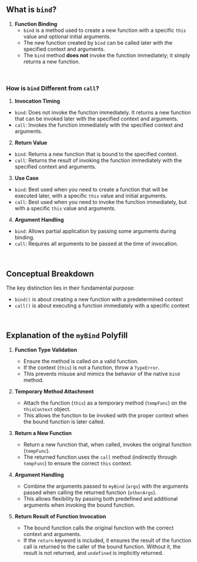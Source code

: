 ## What is `bind`?

1. **Function Binding**  
   - `bind` is a method used to create a new function with a specific `this` value and optional initial arguments.  
   - The new function created by `bind` can be called later with the specified context and arguments.  
   - The `bind` method **does not** invoke the function immediately; it simply returns a new function.
  
&nbsp;


### How is `bind` Different from `call`?

1. **Invocation Timing**
  * `bind`: Does not invoke the function immediately. It returns a new function that can be invoked later with the specified context and arguments.
  * `call`: Invokes the function immediately with the specified context and arguments.

2. **Return Value**
  * `bind`: Returns a new function that is bound to the specified context.
  * `call`: Returns the result of invoking the function immediately with the specified context and arguments.

3. **Use Case**
  * `bind`: Best used when you need to create a function that will be executed later, with a specific `this` value and initial arguments.
  * `call`: Best used when you need to invoke the function immediately, but with a specific `this` value and arguments.

4. **Argument Handling**
  * `bind`: Allows partial application by passing some arguments during binding.
  * `call`: Requires all arguments to be passed at the time of invocation.
  
&nbsp;


## Conceptual Breakdown

The key distinction lies in their fundamental purpose:
- `bind()` is about creating a new function with a predetermined context
- `call()` is about executing a function immediately with a specific context

&nbsp;



## Explanation of the `myBind` Polyfill

1. **Function Type Validation**  
   - Ensure the method is called on a valid function.  
   - If the context (`this`) is not a function, throw a `TypeError`.  
   - This prevents misuse and mimics the behavior of the native `bind` method.

2. **Temporary Method Attachment**  
   - Attach the function (`this`) as a temporary method (`tempFunc`) on the `thisContext` object.  
   - This allows the function to be invoked with the proper context when the bound function is later called.

3. **Return a New Function**  
   - Return a new function that, when called, invokes the original function (`tempFunc`).  
   - The returned function uses the `call` method (indirectly through `tempFunc`) to ensure the correct `this` context.

4. **Argument Handling**  
   - Combine the arguments passed to `myBind` (`args`) with the arguments passed when calling the returned function (`otherArgs`).  
   - This allows flexibility by passing both predefined and additional arguments when invoking the bound function.

5. **Return Result of Function Invocation**  
   - The bound function calls the original function with the correct context and arguments.  
   - If the `return` keyword is included, it ensures the result of the function call is returned to the caller of the bound function. Without it, the result is not returned, and `undefined` is implicitly returned.
